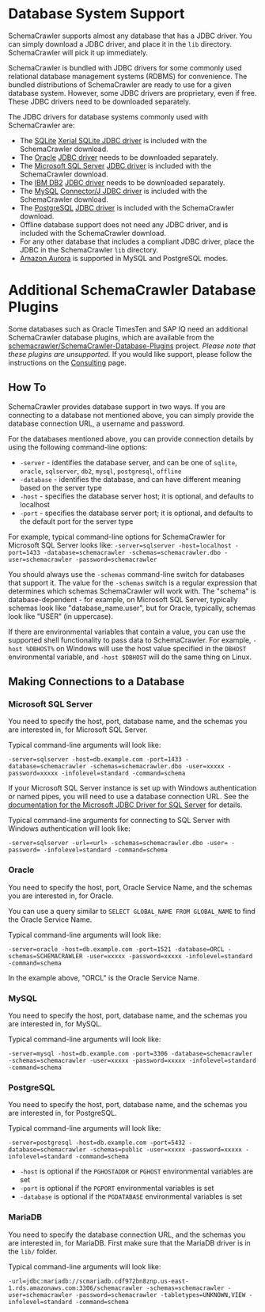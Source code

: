# Database System Support

SchemaCrawler supports almost any database that has a JDBC driver. You can simply download a JDBC
driver, and place it in the `lib` directory. SchemaCrawler will pick it up immediately.

SchemaCrawler is bundled with JDBC drivers for some commonly used relational database management
systems (RDBMS) for convenience. The bundled distributions of SchemaCrawler are ready to use for a
given database system. However, some JDBC drivers are proprietary, even if free. These JDBC
drivers need to be downloaded separately.

The JDBC drivers for database systems commonly used with SchemaCrawler are:

- The [SQLite](http://www.sqlite.org/) [Xerial SQLite JDBC driver](https://github.com/xerial/sqlite-jdbc)
  is included with the SchemaCrawler download.
- The [Oracle](http://www.oracle.com/) [JDBC driver](http://www.oracle.com/technology/software/tech/java/sqlj_jdbc/index.html)
  needs to be downloaded separately.
- The [Microsoft SQL Server](http://www.microsoft.com/sqlserver/) [JDBC driver](https://github.com/Microsoft/mssql-jdbc)
  is included with the SchemaCrawler download.
- The [IBM DB2](http://www.ibm.com/software/data/db2/) [JDBC driver](http://www.ibm.com/software/data/db2/linux-unix-windows/download.html)
  needs to be downloaded separately.
- The [MySQL](http://www.mysql.com/) [Connector/J JDBC driver](http://dev.mysql.com/downloads/connector/j/)
  is included with the SchemaCrawler download.
- The [PostgreSQL](http://www.postgresql.org/) [JDBC driver](http://jdbc.postgresql.org/)
  is included with the SchemaCrawler download.
- Offline database support does not need any JDBC driver,
  and is included with the SchemaCrawler download.
- For any other database that includes a compliant JDBC driver, place the JDBC in the
  SchemaCrawler `lib` directory.
- [Amazon Aurora](https://aws.amazon.com/rds/aurora/) is supported in MySQL and PostgreSQL modes.


# Additional SchemaCrawler Database Plugins

Some databases such as Oracle TimesTen and SAP IQ need an additional SchemaCrawler database
plugins, which are available from the
[schemacrawler/SchemaCrawler-Database-Plugins](https://github.com/schemacrawler/SchemaCrawler-Database-Plugins)
project. _Please note that these plugins are unsupported._ If you would like support, please
follow the instructions on the [Consulting](consulting.html) page.


## How To

SchemaCrawler provides database support in two ways. If you are connecting to a database
not mentioned above, you can simply provide the database connection URL, a username and password.

For the databases mentioned above, you can provide connection details by using the following
command-line options:

- `-server` - identifies the database server, and can be one of `sqlite`, `oracle`, `sqlserver`,
   `db2`, `mysql`, `postgresql`, `offline`
- `-database` - identifies the database, and can have different meaning based on the server type
- `-host` - specifies the database server host; it is optional, and defaults to localhost
- `-port` - specifies the database server port; it is optional, and defaults to the default port for the server type

For example, typical command-line options for SchemaCrawler for Microsoft SQL Server looks like:
`-server=sqlserver -host=localhost -port=1433 -database=schemacrawler -schemas=schemacrawler.dbo
-user=schemacrawler -password=schemacrawler`

You should always use the `-schemas` command-line switch for databases that support it. The value
for the `-schemas` switch is a regular expression that determines which schemas SchemaCrawler will
work with. The "schema" is database-dependent - for example, on Microsoft SQL Server, typically
schemas look like "database_name.user", but for Oracle, typically, schemas look like "USER" (in uppercase).

If there are environmental variables that contain a value, you can use the supported shell functionality to pass data to SchemaCrawler. For example, `-host %DBHOST%` on Windows will use the host value specified in the `DBHOST` environmental variable, and `-host $DBHOST` will do the same thing on Linux.

## Making Connections to a Database

### Microsoft SQL Server

You need to specify the host, port, database name, and the schemas you
are interested in, for Microsoft SQL Server.


Typical command-line arguments will look like:
```
-server=sqlserver -host=db.example.com -port=1433 -database=schemacrawler -schemas=schemacrawler.dbo -user=xxxxx -password=xxxxx -infolevel=standard -command=schema
```

If your Microsoft SQL Server instance is set up with Windows authentication or named pipes, you
will need to use a database connection URL. See the
[documentation for the Microsoft JDBC Driver for SQL Server](https://msdn.microsoft.com/en-us/library/mt720657)
for details.

Typical command-line arguments for connecting to SQL Server with Windows authentication will look like:
```
-server=sqlserver -url=<url> -schemas=schemacrawler.dbo -user= -password= -infolevel=standard -command=schema
```

### Oracle

You need to specify the host, port, Oracle Service Name, and the schemas you
are interested in, for Oracle.

You can use a query similar to `SELECT GLOBAL_NAME FROM GLOBAL_NAME`
to find the Oracle Service Name.
    
Typical command-line arguments will look like:
```
-server=oracle -host=db.example.com -port=1521 -database=ORCL -schemas=SCHEMACRAWLER -user=xxxxx -password=xxxxx -infolevel=standard -command=schema
```

In the example above, "ORCL" is the Oracle Service Name.


### MySQL

You need to specify the host, port, database name, and the schemas you
are interested in, for MySQL.


Typical command-line arguments will look like:
```
-server=mysql -host=db.example.com -port=3306 -database=schemacrawler -schemas=schemacrawler -user=xxxxx -password=xxxxx -infolevel=standard -command=schema
```

### PostgreSQL

You need to specify the host, port, database name, and the schemas you
are interested in, for PostgreSQL.


Typical command-line arguments will look like:
```
-server=postgresql -host=db.example.com -port=5432 -database=schemacrawler -schemas=public -user=xxxxx -password=xxxxx -infolevel=standard -command=schema
```
* `-host`  is optional if the `PGHOSTADDR` or `PGHOST` environmental variables are set
* `-port`  is optional if the `PGPORT` environmental variables is set
* `-database`  is optional if the `PGDATABASE`  environmental variables is set

### MariaDB

You need to specify the database connection URL, and the schemas you are
interested in, for MariaDB. First make sure that the MariaDB driver is
in the `lib/` folder.


Typical command-line arguments will look like:
```
-url=jdbc:mariadb://scmariadb.cdf972bn8znp.us-east-1.rds.amazonaws.com:3306/schemacrawler -schemas=schemacrawler -user=schemacrawler -password=schemacrawler -tabletypes=UNKNOWN,VIEW -infolevel=standard -command=schema
```
